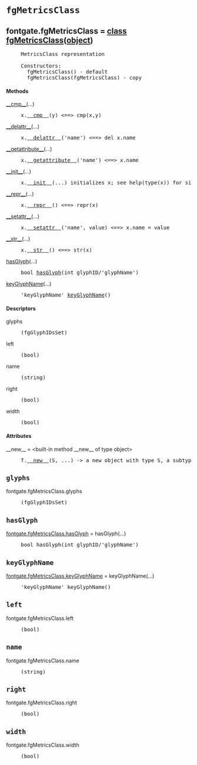 

<a name="fontgate.fgMetricsClass"></a>

# `fgMetricsClass`


<dt class="class"><h2><span class="class-name">fontgate.fgMetricsClass</span> = <a name="fontgate.fgMetricsClass" href="#fontgate.fgMetricsClass">class fgMetricsClass</a>(<a href="./__builtin__.html#object">object</a>)</h2></dt><dd class="class"><dd>


<pre class="doc" markdown="0">MetricsClass representation

Constructors:
  fgMetricsClass() - default
  fgMetricsClass(fgMetricsClass) - copy</pre>


</dd><h4 class="head-methods">Methods </h4><dl class="function"><dt><a name="fgMetricsClass-__cmp__" href="#fgMetricsClass-__cmp__"><span class="function-name">__cmp__</span></a><span class="argspec">(...)</span></dt><dd>

<pre class="doc" markdown="0">x.<a href="#fontgate.fgMetricsClass-__cmp__">__cmp__</a>(y) <==> cmp(x,y)</pre>

</dd></dl>
<dl class="function"><dt><a name="fgMetricsClass-__delattr__" href="#fgMetricsClass-__delattr__"><span class="function-name">__delattr__</span></a><span class="argspec">(...)</span></dt><dd>

<pre class="doc" markdown="0">x.<a href="#fontgate.fgMetricsClass-__delattr__">__delattr__</a>('name') <==> del x.name</pre>

</dd></dl>
<dl class="function"><dt><a name="fgMetricsClass-__getattribute__" href="#fgMetricsClass-__getattribute__"><span class="function-name">__getattribute__</span></a><span class="argspec">(...)</span></dt><dd>

<pre class="doc" markdown="0">x.<a href="#fontgate.fgMetricsClass-__getattribute__">__getattribute__</a>('name') <==> x.name</pre>

</dd></dl>
<dl class="function"><dt><a name="fgMetricsClass-__init__" href="#fgMetricsClass-__init__"><span class="function-name">__init__</span></a><span class="argspec">(...)</span></dt><dd>

<pre class="doc" markdown="0">x.<a href="#fontgate.fgMetricsClass-__init__">__init__</a>(...) initializes x; see help(type(x)) for signature</pre>

</dd></dl>
<dl class="function"><dt><a name="fgMetricsClass-__repr__" href="#fgMetricsClass-__repr__"><span class="function-name">__repr__</span></a><span class="argspec">(...)</span></dt><dd>

<pre class="doc" markdown="0">x.<a href="#fontgate.fgMetricsClass-__repr__">__repr__</a>() <==> repr(x)</pre>

</dd></dl>
<dl class="function"><dt><a name="fgMetricsClass-__setattr__" href="#fgMetricsClass-__setattr__"><span class="function-name">__setattr__</span></a><span class="argspec">(...)</span></dt><dd>

<pre class="doc" markdown="0">x.<a href="#fontgate.fgMetricsClass-__setattr__">__setattr__</a>('name', value) <==> x.name = value</pre>

</dd></dl>
<dl class="function"><dt><a name="fgMetricsClass-__str__" href="#fgMetricsClass-__str__"><span class="function-name">__str__</span></a><span class="argspec">(...)</span></dt><dd>

<pre class="doc" markdown="0">x.<a href="#fontgate.fgMetricsClass-__str__">__str__</a>() <==> str(x)</pre>

</dd></dl>
<dl class="function"><dt><a name="fgMetricsClass-hasGlyph" href="#fgMetricsClass-hasGlyph"><span class="function-name">hasGlyph</span></a><span class="argspec">(...)</span></dt><dd>

<pre class="doc" markdown="0">bool <a href="#fontgate.fgMetricsClass-hasGlyph">hasGlyph</a>(int glyphID/'glyphName')</pre>

</dd></dl>
<dl class="function"><dt><a name="fgMetricsClass-keyGlyphName" href="#fgMetricsClass-keyGlyphName"><span class="function-name">keyGlyphName</span></a><span class="argspec">(...)</span></dt><dd>

<pre class="doc" markdown="0">'keyGlyphName' <a href="#fontgate.fgMetricsClass-keyGlyphName">keyGlyphName</a>()</pre>

</dd></dl>

  <h4 class="head-desc">Descriptors </h4><dl class="descriptor"><dt>glyphs</dt>
<dd>

<pre class="doc" markdown="0">(fgGlyphIDsSet)</pre>

</dd>
</dl>
<dl class="descriptor"><dt>left</dt>
<dd>

<pre class="doc" markdown="0">(bool)</pre>

</dd>
</dl>
<dl class="descriptor"><dt>name</dt>
<dd>

<pre class="doc" markdown="0">(string)</pre>

</dd>
</dl>
<dl class="descriptor"><dt>right</dt>
<dd>

<pre class="doc" markdown="0">(bool)</pre>

</dd>
</dl>
<dl class="descriptor"><dt>width</dt>
<dd>

<pre class="doc" markdown="0">(bool)</pre>

</dd>
</dl>

  <h4 class="head-attrs">Attributes </h4><dl><dt><span class="other-name">__new__</span> = &lt;built-in method __new__ of type object&gt;<dd>

<pre class="doc" markdown="0">T.<a href="#fontgate.fgMetricsClass-__new__">__new__</a>(S, ...) -> a new object with type S, a subtype of T</pre>

</dd></dl>
</dd>


<a name="fontgate.fgMetricsClass.glyphs"></a>

## `glyphs`


<dl class="descriptor"><dt>fontgate.fgMetricsClass.glyphs</dt>
<dd>

<pre class="doc" markdown="0">(fgGlyphIDsSet)</pre>

</dd>
</dl>



<a name="fontgate.fgMetricsClass.hasGlyph"></a>

## `hasGlyph`


<dl class="function"><dt><a name="-fontgate.fgMetricsClass.hasGlyph" href="#-fontgate.fgMetricsClass.hasGlyph"><span class="function-name">fontgate.fgMetricsClass.hasGlyph</span></a> = hasGlyph<span class="argspec">(...)</span></dt><dd>

<pre class="doc" markdown="0">bool hasGlyph(int glyphID/'glyphName')</pre>

</dd></dl>



<a name="fontgate.fgMetricsClass.keyGlyphName"></a>

## `keyGlyphName`


<dl class="function"><dt><a name="-fontgate.fgMetricsClass.keyGlyphName" href="#-fontgate.fgMetricsClass.keyGlyphName"><span class="function-name">fontgate.fgMetricsClass.keyGlyphName</span></a> = keyGlyphName<span class="argspec">(...)</span></dt><dd>

<pre class="doc" markdown="0">'keyGlyphName' keyGlyphName()</pre>

</dd></dl>



<a name="fontgate.fgMetricsClass.left"></a>

## `left`


<dl class="descriptor"><dt>fontgate.fgMetricsClass.left</dt>
<dd>

<pre class="doc" markdown="0">(bool)</pre>

</dd>
</dl>



<a name="fontgate.fgMetricsClass.name"></a>

## `name`


<dl class="descriptor"><dt>fontgate.fgMetricsClass.name</dt>
<dd>

<pre class="doc" markdown="0">(string)</pre>

</dd>
</dl>



<a name="fontgate.fgMetricsClass.right"></a>

## `right`


<dl class="descriptor"><dt>fontgate.fgMetricsClass.right</dt>
<dd>

<pre class="doc" markdown="0">(bool)</pre>

</dd>
</dl>



<a name="fontgate.fgMetricsClass.width"></a>

## `width`


<dl class="descriptor"><dt>fontgate.fgMetricsClass.width</dt>
<dd>

<pre class="doc" markdown="0">(bool)</pre>

</dd>
</dl>

